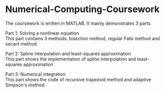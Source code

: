 # Numerical-Computing-Coursework
The coursework is written in MATLAB. It mainly demonstrates 3 parts.

Part 1: Solving a nonlinear equation  
  This part contains 3 methods: bisection method, regular Falsi method and secant method
  
Part 2: Spline interpolation and least-squares approximation  
  This part shows the implementation of spline interpolation and least-squares approximation

Part 3: Numerical integration  
  This part shows the code of recursive trapezoid method and adaptive Simpson's method.

